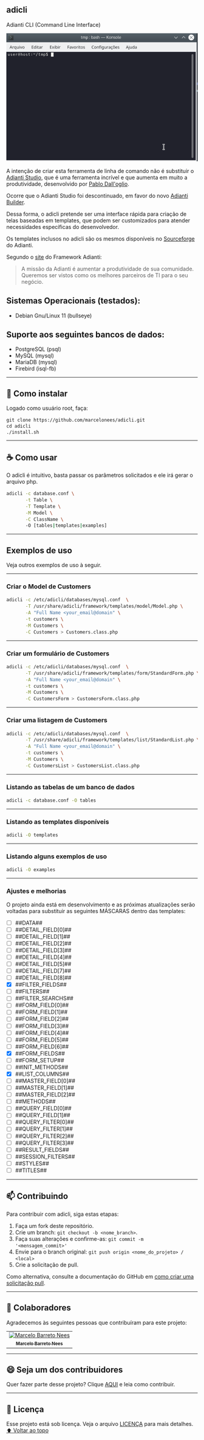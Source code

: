 ## adicli
Adianti CLI (Command Line Interface)

<img src="https://raw.githubusercontent.com/marcelonees/adicli/master/usr/share/adicli/images/screenshot.gif" alt="Screenshot">

A intenção de criar esta ferramenta de linha de comando não é substituir o [Adianti Studio](https://www.adianti.com.br/studio), que é uma ferramenta incrível e que aumenta em muito a produtividade, desenvolvido por [Pablo Dall'oglio](https://dalloglio.net).

Ocorre que o Adianti Studio foi descontinuado, em favor do novo [Adianti Builder](https://www.adiantibuilder.com.br).

Dessa forma, o adicli pretende ser uma interface rápida para criação de telas baseadas em templates, que podem ser customizados para atender necessidades específicas do desenvolvedor.

Os templates inclusos no adicli são os mesmos disponíveis no [Sourceforge](https://sourceforge.net/projects/adianti/) do Adianti.

Segundo o [site](https://www.adianti.com.br) do Framework Adianti:

>A missão da Adianti é aumentar a produtividade de sua comunidade.
Queremos ser vistos como os melhores parceiros de TI para o seu negócio.

## Sistemas Operacionais (testados):
- Debian Gnu/Linux 11 (bullseye)

## Suporte aos seguintes bancos de dados:
- PostgreSQL (psql)
- MySQL (mysql)
- MariaDB (mysql)
- Firebird (isql-fb)

---

## 🚀 Como instalar
Logado como usuário root, faça:
```
git clone https://github.com/marcelonees/adicli.git
cd adicli
./install.sh
```

---

## ☕ Como usar

O adicli é intuitivo, basta passar os parâmetros solicitados e ele irá gerar o arquivo php.

```bash
adicli -c database.conf \
       -t Table \
       -T Template \
       -M Model \
       -C ClassName \ 
       -O [tables|templates|examples]
```

---

## Exemplos de uso

Veja outros exemplos de uso à seguir.

---

### Criar o Model de Customers

```bash
adicli -c /etc/adicli/databases/mysql.conf  \
       -T /usr/share/adicli/framework/templates/model/Model.php \
       -A "Full Name <your_email@domain" \
       -t customers \
       -M Customers \
       -C Customers > Customers.class.php
```

---

### Criar um formulário de Customers

```bash
adicli -c /etc/adicli/databases/mysql.conf  \
       -T /usr/share/adicli/framework/templates/form/StandardForm.php \
       -A "Full Name <your_email@domain" \
       -t customers \
       -M Customers \
       -C CustomersForm > CustomersForm.class.php
```

---

### Criar uma listagem de Customers

```bash
adicli -c /etc/adicli/databases/mysql.conf  \
       -T /usr/share/adicli/framework/templates/list/StandardList.php \
       -A "Full Name <your_email@domain" \
       -t customers \
       -M Customers \
       -C CustomersList > CustomersList.class.php
```

---

### Listando as tabelas de um banco de dados

```bash
adicli -c database.conf -O tables
```

---

### Listando as templates disponíveis

```bash
adicli -O templates
```

---

### Listando alguns exemplos de uso

```bash
adicli -O examples
```

---

### Ajustes e melhorias

O projeto ainda está em desenvolvimento e as próximas atualizações serão voltadas para substituir as seguintes MÁSCARAS dentro das templates:

- [ ] ##DATA##
- [ ] ##DETAIL_FIELD[0]##
- [ ] ##DETAIL_FIELD[1]##
- [ ] ##DETAIL_FIELD[2]##
- [ ] ##DETAIL_FIELD[3]##
- [ ] ##DETAIL_FIELD[4]##
- [ ] ##DETAIL_FIELD[5]##
- [ ] ##DETAIL_FIELD[7]##
- [ ] ##DETAIL_FIELD[8]##
- [x] ##FILTER_FIELDS##
- [ ] ##FILTERS##
- [ ] ##FILTER_SEARCHS##
- [ ] ##FORM_FIELD[0]##
- [ ] ##FORM_FIELD[1]##
- [ ] ##FORM_FIELD[2]##
- [ ] ##FORM_FIELD[3]##
- [ ] ##FORM_FIELD[4]##
- [ ] ##FORM_FIELD[5]##
- [ ] ##FORM_FIELD[6]##
- [x] ##FORM_FIELDS##
- [ ] ##FORM_SETUP##
- [ ] ##INIT_METHODS##
- [x] ##LIST_COLUMNS##
- [ ] ##MASTER_FIELD[0]##
- [ ] ##MASTER_FIELD[1]##
- [ ] ##MASTER_FIELD[2]##
- [ ] ##METHODS##
- [ ] ##QUERY_FIELD[0]##
- [ ] ##QUERY_FIELD[1]##
- [ ] ##QUERY_FILTER[0]##
- [ ] ##QUERY_FILTER[1]##
- [ ] ##QUERY_FILTER[2]##
- [ ] ##QUERY_FILTER[3]##
- [ ] ##RESULT_FIELDS##
- [ ] ##SESSION_FILTERS##
- [ ] ##STYLES##
- [ ] ##TITLES##

---

## 📫 Contribuindo
<!---Se o seu README for longo ou se você tiver algum processo ou etapas específicas que deseja que os contribuidores sigam, considere a criação de um arquivo CONTRIBUTING.md separado--->
Para contribuir com adicli, siga estas etapas:

1. Faça um fork deste repositório.
2. Crie um branch: `git checkout -b <nome_branch>`.
3. Faça suas alterações e confirme-as: `git commit -m '<mensagem_commit>'`
4. Envie para o branch original: `git push origin <nome_do_projeto> / <local>`
5. Crie a solicitação de pull.

Como alternativa, consulte a documentação do GitHub em [como criar uma solicitação pull](https://help.github.com/en/github/collaborating-with-issues-and-pull-requests/creating-a-pull-request).


---

## 🤝 Colaboradores 

Agradecemos às seguintes pessoas que contribuíram para este projeto:

<table>
  <tr>
    <td align="center">
      <a href="https://github.com/marcelonees">
        <img src="https://avatars3.githubusercontent.com/u/923628?s=100" width="100px;" alt="Marcelo Barreto Nees"/><br>
        <sub>
          <b>Marcelo Barreto Nees</b>
        </sub>
      </a>
    </td>
  </tr>
</table>


---

## 😄 Seja um dos contribuidores<br>

Quer fazer parte desse projeto? Clique [AQUI](CONTRIBUTING.md) e leia como contribuir.

---

## 📝 Licença

Esse projeto está sob licença. Veja o arquivo [LICENÇA](LICENSE.md) para mais detalhes.
[⬆ Voltar ao topo](#adicli)<br>